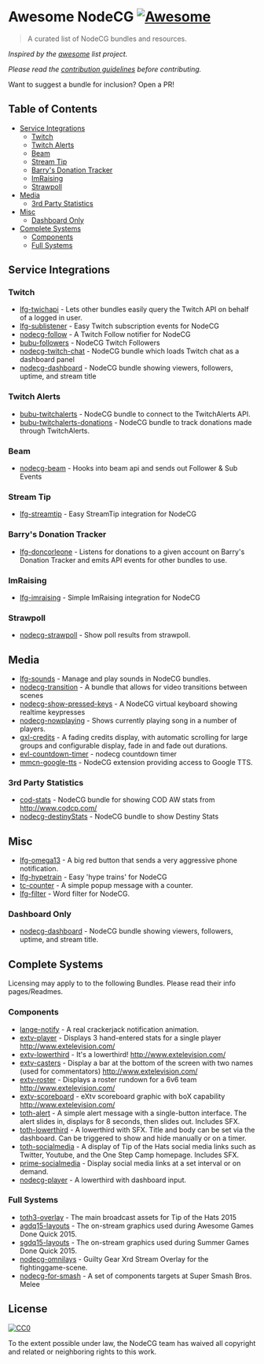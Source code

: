 # Awesome NodeCG [![Awesome](https://cdn.rawgit.com/sindresorhus/awesome/d7305f38d29fed78fa85652e3a63e154dd8e8829/media/badge.svg)](https://github.com/sindresorhus/awesome)

> A curated list of NodeCG bundles and resources.

*Inspired by the [awesome](https://github.com/sindresorhus/awesome) list project.*

*Please read the [contribution guidelines](contributing.md) before contributing.*

 Want to suggest a bundle for inclusion? Open a PR!

## Table of Contents
- [Service Integrations](#service-integrations)
  - [Twitch](#twitch)
  - [Twitch Alerts](#twitch-alerts)
  - [Beam](#beam)
  - [Stream Tip](#stream-tip)
  - [Barry's Donation Tracker](#barrys-donation-tracker)
  - [ImRaising](#imraising)
  - [Strawpoll](#strawpoll)
- [Media](#media)
  - [3rd Party Statistics](#3rd-party-statistics)
- [Misc](#misc)
  - [Dashboard Only](#dashboard-only)
- [Complete Systems](#complete-systems)
  - [Components](#components)
  - [Full Systems](#full-systems)

## Service Integrations

### Twitch
* [lfg-twichapi](https://github.com/SupportClass/lfg-twitchapi) - Lets other bundles easily query the Twitch API on behalf of a logged in user.
* [lfg-sublistener](https://github.com/SupportClass/lfg-sublistener) - Easy Twitch subscription events for NodeCG
* [nodecg-follow](https://github.com/Tam/nodecg-follow) - A Twitch Follow notifier for NodeCG
* [bubu-followers](https://github.com/eaceaser/bubu-followers) - NodeCG Twitch Followers
* [nodecg-twitch-chat](https://github.com/denolfe/nodecg-twitch-chat) - NodeCG bundle which loads Twitch chat as a dashboard panel
* [nodecg-dashboard](https://github.com/denolfe/nodecg-dashboard) - NodeCG bundle showing viewers, followers, uptime, and stream title

### Twitch Alerts
* [bubu-twitchalerts](https://github.com/eaceaser/bubu-twitchalerts) - NodeCG bundle to connect to the TwitchAlerts API.
* [bubu-twitchalerts-donations](https://github.com/eaceaser/bubu-twitchalerts-donations) - NodeCG bundle to track donations made through TwitchAlerts.

### Beam
* [nodecg-beam](https://github.com/rfox90/nodecg-beam) - Hooks into beam api and sends out Follower & Sub Events

### Stream Tip
* [lfg-streamtip](https://github.com/SupportClass/lfg-streamtip) - Easy StreamTip integration for NodeCG

### Barry's Donation Tracker
* [lfg-doncorleone](https://github.com/SupportClass/lfg-doncorleone) - Listens for donations to a given account on Barry's Donation Tracker and emits API events for other bundles to use.

### ImRaising
* [lfg-imraising](https://github.com/SupportClass/lfg-imraising) - Simple ImRaising integration for NodeCG

### Strawpoll
* [nodecg-strawpoll](https://github.com/Suyooo/nodecg-strawpoll) - Show poll results from strawpoll. 

## Media

* [lfg-sounds](https://github.com/SupportClass/lfg-sounds) - Manage and play sounds in NodeCG bundles.
* [nodecg-transition](https://github.com/Tam/nodecg-transition) - A bundle that allows for video transitions between scenes
* [nodecg-show-pressed-keys](https://github.com/denolfe/nodecg-show-pressed-keys) - A NodeCG virtual keyboard showing realtime keypresses
* [nodecg-nowplaying](https://github.com/Suyooo/nodecg-nowplaying) - Shows currently playing song in a number of players.
* [gxl-credits](https://github.com/nodecg/nodecg-samples/tree/master/gxl-credits) - A fading credits display, with automatic scrolling for large groups and configurable display, fade in and fade out durations.
* [evl-countdown-timer](https://github.com/erynnb/evl-countdown-timer) - nodecg countdown timer
* [mmcn-google-tts](https://github.com/MattMcNam/mmcn-google-tts) - NodeCG extension providing access to Google TTS.

### 3rd Party Statistics 
* [cod-stats](https://github.com/denolfe/cod-stats) - NodeCG bundle for showing COD AW stats from http://www.codcp.com/
* [nodecg-destinyStats](https://github.com/nomad980/nodecg-destinyStats/tree/master/view) - NodeCG bundle to show Destiny Stats

## Misc

* [lfg-omega13](https://github.com/SupportClass/lfg-omega13) - A big red button that sends a very aggressive phone notification.
* [lfg-hypetrain](https://github.com/SupportClass/lfg-hypetrain) - Easy 'hype trains' for NodeCG
* [tc-counter](https://github.com/SpikeHimself/nodecg-packages/tree/master/tc-counter) - A simple popup message with a counter.
* [lfg-filter](https://github.com/SupportClass/lfg-filter) - Word filter for NodeCG.

### Dashboard Only
* [nodecg-dashboard](https://github.com/denolfe/nodecg-dashboard) - NodeCG bundle showing viewers, followers, uptime, and stream title.


## Complete Systems
Licensing may apply to to the following Bundles. Please read their info pages/Readmes.

### Components
* [lange-notify](https://github.com/Lange/lange-notify) - A real crackerjack notification animation.
* [extv-player](https://github.com/Lange/extv-player) - Displays 3 hand-entered stats for a single player http://www.extelevision.com/	
* [extv-lowerthird](https://github.com/Lange/extv-lowerthird) - It's a lowerthird! http://www.extelevision.com/	
* [extv-casters](https://github.com/Lange/extv-casters) - Display a bar at the bottom of the screen with two names (used for commentators) http://www.extelevision.com/
* [extv-roster](https://github.com/Lange/extv-roster) - Displays a roster rundown for a 6v6 team http://www.extelevision.com/
* [extv-scoreboard](https://github.com/Lange/extv-scoreboard) - eXtv scoreboard graphic with boX capability http://www.extelevision.com/
* [toth-alert](https://github.com/nodecg/nodecg-samples/tree/master/toth-alert) - A simple alert message with a single-button interface. The alert slides in, displays for 8 seconds, then slides out. Includes SFX.
* [toth-lowerthird](https://github.com/nodecg/nodecg-samples/tree/master/toth-lowerthird) - A lowerthird with SFX. Title and body can be set via the dashboard. Can be triggered to show and hide manually or on a timer.
* [toth-socialmedia](https://github.com/nodecg/nodecg-samples/tree/master/toth-socialmedia) - A display of Tip of the Hats social media links such as Twitter, Youtube, and the One Step Camp homepage. Includes SFX.
* [prime-socialmedia](https://github.com/probableprime/prime-socialmedia) - Display social media links at a set interval or on demand. 
* [nodecg-player](https://github.com/timroejr/nodecg-player) - A lowerthird with dashboard input.

### Full Systems
* [toth3-overlay](https://github.com/TipoftheHats/toth3-overlay) - The main broadcast assets for Tip of the Hats 2015
* [agdq15-layouts](https://github.com/GamesDoneQuick/agdq15-layouts) - The on-stream graphics used during Awesome Games Done Quick 2015.
* [sgdq15-layouts](https://github.com/GamesDoneQuick/sgdq15-layouts) - The on-stream graphics used during Summer Games Done Quick 2015.
* [nodecg-omnilays](https://github.com/Charleon/nodecg-omnilays) - Guilty Gear Xrd Stream Overlay for the fightinggame-scene.
* [nodecg-for-smash](https://github.com/mparkms/nodecg-for-smash) - A set of components targets at Super Smash Bros. Melee

## License

[![CC0](http://i.creativecommons.org/p/zero/1.0/88x31.png)](http://creativecommons.org/publicdomain/zero/1.0/)

To the extent possible under law, the NodeCG team has waived all copyright and related or neighboring rights to this work.
